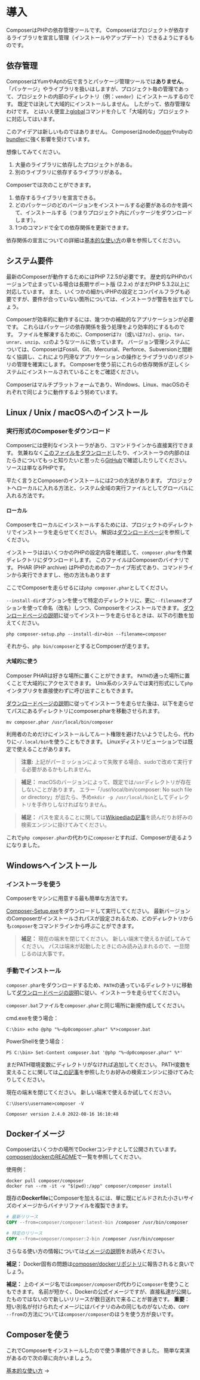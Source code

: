 # 導入

ComposerはPHPの依存管理ツールです。
Composerはプロジェクトが依存するライブラリを宣言し管理（インストールやアップデート）できるようにするものです。

## 依存管理

ComposerはYumやAptの伝で言うとパッケージ管理ツールでは**ありません**。
「パッケージ」やライブラリを扱いはしますが、プロジェクト毎の管理であって、プロジェクトの内部のディレクトリ（例：`vendor`）にインストールするのです。
既定では決して大域的にインストールしません。
したがって、依存管理なわけです。
とはいえ便宜上[global](03-cli.md#global)コマンドを介して「大域的な」プロジェクトに対応してはいます。

このアイデアは新しいものではありません。
Composerはnodeの[npm](https://www.npmjs.org/)やrubyの[bundler](https://bundler.io/)に強く影響を受けています。

想像してみてください。

1. 大量のライブラリに依存したプロジェクトがある。
2. 別のライブラリに依存するライブラリがある。

Composerでは次のことができます。

1. 依存するライブラリを宣言できる。
2. どのパッケージのどのバージョンをインストールする必要があるのかを調べて、インストールする（つまりプロジェクト内にパッケージをダウンロードします）。
3. 1つのコマンドで全ての依存関係を更新できます。

依存関係の宣言についての詳細は[基本的な使い方](01-basic-usage.md)の章を参照してください。

## システム要件

最新のComposerが動作するためにはPHP 7.2.5が必要です。
歴史的なPHPのバージョンで止まっている場合は長期サポート版 (2.2.x) がまだPHP 5.3.2以上に対応しています。
また、いくつかの細かいPHPの設定とコンパイルフラグも必要ですが、要件が合っていない箇所については、インストーラが警告を出すでしょう。

Composerが効率的に動作するには、幾つかの補助的なアプリケーションが必要です。
これらはパッケージの依存関係を扱う処理をより効率的にするものです。
ファイルを解凍するために、Composerは`7z`（或いは`7zz`）、`gzip`、`tar`、`unrar`、`unzip`、`xz`のようなツールに依っています。
バージョン管理システムについては、ComposerはFossil、Git、Mercurial、Perforce、Subversionと間断なく協調し、これにより円滑なアプリケーションの操作とライブラリのリポジトリの管理を確実にします。
Composerを使う前にこれらの依存関係が正しくシステムにインストールされていることをご確認ください。

Composerはマルチプラットフォームであり、Windows、Linux、macOSのそれぞれで同じように動作するよう努めています。

## Linux / Unix / macOSへのインストール

### 実行形式のComposerをダウンロード

Composerには便利なインストーラがあり、コマンドラインから直接実行できます。
気兼ねなく[このファイルをダウンロード](https://getcomposer.org/installer)したり、インストーラの内部のはたらきについてもっと知りたいと思ったら[GitHub](https://github.com/composer/getcomposer.org/blob/main/web/installer)で確認したりしてください。
ソースは単なるPHPです。

平たく言うとComposerのインストールには2つの方法があります。
プロジェクトへローカルに入れる方法と、システム全域の実行ファイルとしてグローバルに入れる方法です。

#### ローカル

Composerをローカルにインストールするためには、プロジェクトのディレクトリでインストーラを走らせてください。
解説は[ダウンロードページ](https://getcomposer.org/download/)を参照してください。

インストーラははいくつかのPHPの設定内容を確認して、`composer.phar`を作業ディレクトリにダウンロードします。
このファイルはComposerのバイナリです。
PHAR (PHP archive) はPHPのためのアーカイブ形式であり、コマンドラインから実行できますし、他の方法もあります

ここでComposerを走らせるには`php composer.phar`としてください。

`--install-dir`オプションを使って特定のディレクトリに、更に`--filename`オプションを使って命名（改名）しつつ、Composerをインストールできます。
[ダウンロードページの説明](https://getcomposer.org/download/)に従ってインストーラを走らせるときは、以下の引数を加えてください。

```shell
php composer-setup.php --install-dir=bin --filename=composer
```

それから、`php bin/composer`とするとComposerが走ります。

#### 大域的に使う

Composer PHARは好きな場所に置くことができます。
`PATH`の通った場所に置くことで大域的にアクセスできます。
Unix系のシステムでは実行形式にして`php`インタプリタを直接使わずに呼び出すこともできます。

[ダウンロードページの説明](https://getcomposer.org/download/)に従ってインストーラを走らせた後は、以下を走らせてパスにあるディレクトリにcomposer.pharを移動させられます。

```shell
mv composer.phar /usr/local/bin/composer
```

利用者のためだけにインストールしてルート権限を避けたいようでしたら、代わりに`~/.local/bin`を使うこともできます。
Linuxディストリビューションでは既定で使えることがあります。

> **注意:** 上記がパーミッションによって失敗する場合、sudoで改めて実行する必要があるかもしれません。

> **補足：** macOSのバージョンによって、既定では`/usr`ディレクトリが存在しないことがあります。
> エラー「/usr/local/bin/composer: No such file or directory」が出たら、予め`mkdir -p /usr/local/bin`としてディレクトリを手作りしなければなりません。

> **補足：** パスを変えることに関しては[Wikipediaの記事](https://en.wikipedia.org/wiki/PATH_(variable))を読んだりお好みの検索エンジンに掛けてみてください。

これで`php composer.phar`の代わりに`composer`とすれば、Composerが走るようになりました。

## Windowsへインストール

### インストーラを使う

Composerをマシンに用意する最も簡単な方法です。

[Composer-Setup.exe](https://getcomposer.org/Composer-Setup.exe)をダウンロードして実行してください。
最新バージョンのComposerがインストールされパスが設定されるため、どのディレクトリからも`composer`をコマンドラインから呼ぶことができます。

> **補足：** 現在の端末を閉じてください。
新しい端末で使えるか試してみてください。
パスは端末が起動したときにのみ読み込まれるので、一旦閉じるのは大事です。

### 手動でインストール

`composer.phar`をダウンロードするため、`PATH`の通っているディレクトリに移動して[ダウンロードページの説明](https://getcomposer.org/download/)に従い、インストーラを走らせてください。

`composer.bat`ファイルを`composer.phar`と同じ場所に新規作成してください。

cmd.exeを使う場合：

```shell
C:\bin> echo @php "%~dp0composer.phar" %*>composer.bat
```

PowerShellを使う場合：

```shell
PS C:\bin> Set-Content composer.bat '@php "%~dp0composer.phar" %*'
```

まだPATH環境変数にディレクトリがなければ追加してください。
PATH変数を変えることに関しては[この記事](https://www.computerhope.com/issues/ch000549.htm)を参照したりお好みの検索エンジンに掛けてみたりしてください。

現在の端末を閉じてください。
新しい端末で使えるか試してください。

```shell
C:\Users\username>composer -V
```
```text
Composer version 2.4.0 2022-08-16 16:10:48
```

## Dockerイメージ

Composerはいくつかの場所でDockerコンテナとして公開されています。
[composer/dockerのREADME](https://github.com/composer/docker)で一覧を参照してください。

使用例：

```shell
docker pull composer/composer
docker run --rm -it -v "$(pwd):/app" composer/composer install
```

既存の**Dockerfile**にComposerを加えるには、単に既にビルドされた小さいサイズのイメージからバイナリファイルを複製できます。

```Dockerfile
# 最新リリース
COPY --from=composer/composer:latest-bin /composer /usr/bin/composer

# 特定のリリース
COPY --from=composer/composer:2-bin /composer /usr/bin/composer
```

さらなる使い方の情報については[イメージの説明](https://hub.docker.com/r/composer/composer)をお読みください。

**補足：** Docker固有の問題は[composer/dockerリポジトリ](https://github.com/composer/docker/issues)に報告されると良いでしょう。

**補足：** 上のイメージ名では`composer/composer`の代わりに`composer`を使うこともできます。
名前が短かく、Dockerの公式イメージですが、直接私達が公開したものではないので新しいリリースが数日送れで来ることが普通です。
**重要**：短い別名が付けられたイメージにはバイナリのみの同じものがないため、`COPY --from`の方法については`composer/composer`のほうを使う方が良いです。

## Composerを使う

これでComposerをインストールしたので使う準備ができました。
簡単な実演があるので次の章に向かいましょう。

[基本的な使い方](01-basic-usage.md) &rarr;
